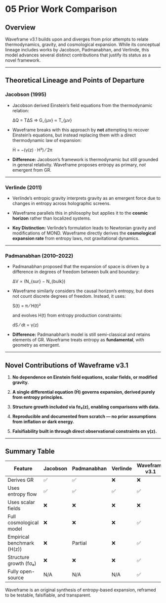 # 05 Prior Work Comparison

## Overview

Waveframe v3.1 builds upon and diverges from prior attempts to relate thermodynamics, gravity, and cosmological expansion. While its conceptual lineage includes works by Jacobson, Padmanabhan, and Verlinde, this model advances several distinct contributions that justify its status as a novel framework.

---

## Theoretical Lineage and Points of Departure

### Jacobson (1995)

- Jacobson derived Einstein’s field equations from the thermodynamic relation:

  ΔQ = TΔS ⇒ G_{μν} ∝ T_{μν}

- Waveframe breaks with this approach by **not** attempting to recover Einstein’s equations, but instead replacing them with a direct thermodynamic law of expansion:

  Ḣ = −(γ(z) · H³) ⁄ 2π

- **Difference:** Jacobson’s framework is thermodynamic but still grounded in general relativity. Waveframe proposes entropy as primary, *not* emergent from GR.

---

### Verlinde (2011)

- Verlinde’s entropic gravity interprets gravity as an emergent force due to changes in entropy across holographic screens.

- Waveframe parallels this in philosophy but applies it to the **cosmic horizon** rather than localized systems.

- **Key Distinction:** Verlinde’s formulation leads to Newtonian gravity and modifications of MOND. Waveframe directly derives the **cosmological expansion rate** from entropy laws, not gravitational dynamics.

---

### Padmanabhan (2010–2022)

- Padmanabhan proposed that the expansion of space is driven by a difference in degrees of freedom between bulk and boundary:

  ΔV ∝ (N_{sur} − N_{bulk})

- Waveframe similarly considers the causal horizon’s entropy, but does not count discrete degrees of freedom. Instead, it uses:

  S(t) = π ⁄ H(t)²

  and evolves H(t) from entropy production constraints:

  dS ⁄ dt = γ(z)

- **Difference:** Padmanabhan’s model is still semi-classical and retains elements of GR. Waveframe treats entropy as **fundamental**, with geometry as emergent.

---

## Novel Contributions of Waveframe v3.1

1. **No dependence on Einstein field equations, scalar fields, or modified gravity.**

2. **A single differential equation (Ḣ) governs expansion, derived purely from entropy principles.**

3. **Structure growth included via fσ₈(z), enabling comparisons with data.**

4. **Reproducible and documented from scratch — no prior assumptions from inflation or dark energy.**

5. **Falsifiability built in through direct observational constraints on γ(z).**

---

## Summary Table

| Feature                       | Jacobson       | Padmanabhan     | Verlinde       | Waveframe v3.1         |
|------------------------------|----------------|------------------|----------------|-------------------------|
| Derives GR                   | ✅              | ✅                | ❌              | ❌                       |
| Uses entropy flow            | ✅              | ✅                | ✅              | ✅                       |
| Uses scalar fields           | ❌              | ❌                | ❌              | ❌                       |
| Full cosmological model      | ❌              | ❌                | ❌              | ✅                       |
| Empirical benchmark (H(z))   | ❌              | Partial          | ❌              | ✅                       |
| Structure growth (fσ₈)       | ❌              | ❌                | ❌              | ✅                       |
| Fully open-source            | N/A            | N/A              | N/A            | ✅                       |

Waveframe is an original synthesis of entropy-based expansion, reframed to be testable, falsifiable, and transparent.

